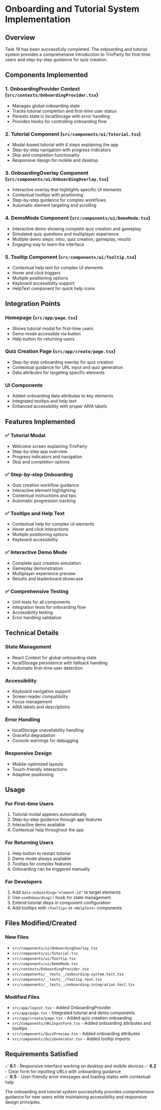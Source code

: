 # Onboarding and Tutorial System Implementation

## Overview

Task 19 has been successfully completed. The onboarding and tutorial system provides a comprehensive introduction to TrivParty for first-time users and step-by-step guidance for quiz creation.

## Components Implemented

### 1. OnboardingProvider Context (`src/contexts/OnboardingProvider.tsx`)

- Manages global onboarding state
- Tracks tutorial completion and first-time user status
- Persists state in localStorage with error handling
- Provides hooks for controlling onboarding flow

### 2. Tutorial Component (`src/components/ui/Tutorial.tsx`)

- Modal-based tutorial with 4 steps explaining the app
- Step-by-step navigation with progress indicators
- Skip and completion functionality
- Responsive design for mobile and desktop

### 3. OnboardingOverlay Component (`src/components/ui/OnboardingOverlay.tsx`)

- Interactive overlay that highlights specific UI elements
- Contextual tooltips with positioning
- Step-by-step guidance for complex workflows
- Automatic element targeting and scrolling

### 4. DemoMode Component (`src/components/ui/DemoMode.tsx`)

- Interactive demo showing complete quiz creation and gameplay
- Simulated quiz questions and multiplayer experience
- Multiple demo steps: intro, quiz creation, gameplay, results
- Engaging way to learn the interface

### 5. Tooltip Component (`src/components/ui/Tooltip.tsx`)

- Contextual help text for complex UI elements
- Hover and click triggers
- Multiple positioning options
- Keyboard accessibility support
- HelpText component for quick help icons

## Integration Points

### Homepage (`src/app/page.tsx`)

- Shows tutorial modal for first-time users
- Demo mode accessible via button
- Help button for returning users

### Quiz Creation Page (`src/app/create/page.tsx`)

- Step-by-step onboarding overlay for quiz creation
- Contextual guidance for URL input and quiz generation
- Data attributes for targeting specific elements

### UI Components

- Added onboarding data attributes to key elements
- Integrated tooltips and help text
- Enhanced accessibility with proper ARIA labels

## Features Implemented

### ✅ Tutorial Modal

- Welcome screen explaining TrivParty
- Step-by-step app overview
- Progress indicators and navigation
- Skip and completion options

### ✅ Step-by-step Onboarding

- Quiz creation workflow guidance
- Interactive element highlighting
- Contextual instructions and tips
- Automatic progression tracking

### ✅ Tooltips and Help Text

- Contextual help for complex UI elements
- Hover and click interactions
- Multiple positioning options
- Keyboard accessibility

### ✅ Interactive Demo Mode

- Complete quiz creation simulation
- Gameplay demonstration
- Multiplayer experience preview
- Results and leaderboard showcase

### ✅ Comprehensive Testing

- Unit tests for all components
- Integration tests for onboarding flow
- Accessibility testing
- Error handling validation

## Technical Details

### State Management

- React Context for global onboarding state
- localStorage persistence with fallback handling
- Automatic first-time user detection

### Accessibility

- Keyboard navigation support
- Screen reader compatibility
- Focus management
- ARIA labels and descriptions

### Error Handling

- localStorage unavailability handling
- Graceful degradation
- Console warnings for debugging

### Responsive Design

- Mobile-optimized layouts
- Touch-friendly interactions
- Adaptive positioning

## Usage

### For First-time Users

1. Tutorial modal appears automatically
2. Step-by-step guidance through app features
3. Interactive demo available
4. Contextual help throughout the app

### For Returning Users

1. Help button to restart tutorial
2. Demo mode always available
3. Tooltips for complex features
4. Onboarding can be triggered manually

### For Developers

1. Add `data-onboarding="element-id"` to target elements
2. Use `useOnboarding()` hook for state management
3. Extend tutorial steps in component configuration
4. Add tooltips with `<Tooltip>` or `<HelpText>` components

## Files Modified/Created

### New Files

- `src/components/ui/OnboardingOverlay.tsx`
- `src/components/ui/Tutorial.tsx`
- `src/components/ui/Tooltip.tsx`
- `src/components/ui/DemoMode.tsx`
- `src/contexts/OnboardingProvider.tsx`
- `src/components/__tests__/onboarding-system.test.tsx`
- `src/components/__tests__/Tooltip.test.tsx`
- `src/components/__tests__/onboarding-integration.test.tsx`

### Modified Files

- `src/app/layout.tsx` - Added OnboardingProvider
- `src/app/page.tsx` - Integrated tutorial and demo components
- `src/app/create/page.tsx` - Added quiz creation onboarding
- `src/components/URLInputForm.tsx` - Added onboarding attributes and tooltips
- `src/components/QuizPreview.tsx` - Added onboarding attributes
- `src/components/QuizGenerator.tsx` - Added tooltip imports

## Requirements Satisfied

✅ **6.1** - Responsive interface working on desktop and mobile devices
✅ **6.2** - Clear form for inputting URLs with onboarding guidance  
✅ **6.5** - User-friendly error messages and loading states with contextual help

The onboarding and tutorial system successfully provides comprehensive guidance for new users while maintaining accessibility and responsive design principles.
